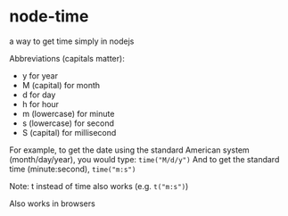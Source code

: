 # node-time
a way to get time simply in nodejs

Abbreviations (capitals matter):
  * y for year
  * M (capital) for month
  * d for day
  * h for hour
  * m (lowercase) for minute
  * s (lowercase) for second
  * S (capital) for millisecond

For example, to get the date using the standard American system (month/day/year), you would type:
  `time("M/d/y")`
 And to get the standard time (minute:second), 
  `time("m:s")`
  
  Note: t instead of time also works (e.g. `t("m:s")`)
  
  Also works in browsers
